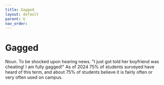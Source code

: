```yaml
---
title: Gagged
layout: default
parent: G
nav_order:
---
```


# Gagged

Noun. To be shocked upon hearing news. "I just got told her boyfriend was cheating! I am fully gagged!" As of 2024 75% of students surveyed have heard of this term, and about 75% of students believe it is fairly often or very often used on campus.

